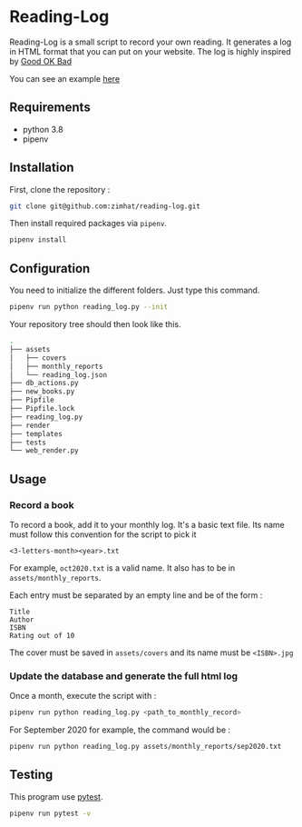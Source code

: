 # Reading-Log

Reading-Log is a small script to record your own reading. It generates a log in HTML format that you can put on your website. The log is highly inspired by [Good OK Bad](http://goodokbad.com/log.html)

You can see an example [here](http://zimhat.info/reading-log)

## Requirements

* python 3.8
* pipenv

## Installation

First, clone the repository : 

```sh
git clone git@github.com:zimhat/reading-log.git
```

Then install required packages via ``pipenv``.

```sh
pipenv install
```

## Configuration

You need to initialize the different folders. Just type this command.

```sh
pipenv run python reading_log.py --init
```

Your repository tree should then look like this.

```sh
.
├── assets
│   ├── covers
│   ├── monthly_reports
│   └── reading_log.json
├── db_actions.py
├── new_books.py
├── Pipfile
├── Pipfile.lock
├── reading_log.py
├── render
├── templates
├── tests
└── web_render.py
```

## Usage

### Record a book

To record a book, add it to your monthly log. It's a basic text file. Its name must follow this convention  for the script to pick it 

```
<3-letters-month><year>.txt
```

For example, ``oct2020.txt`` is a valid name. It also has to be in ``assets/monthly_reports``.

Each entry must be separated by an empty line and be of the form :

```
Title
Author
ISBN
Rating out of 10
```

The cover must be saved in ``assets/covers`` and its name must be ``<ISBN>.jpg``

### Update the database and generate the full html log

Once a month, execute the script with :

```sh
pipenv run python reading_log.py <path_to_monthly_record>
```

For September 2020 for example, the command would be :

```sh
pipenv run python reading_log.py assets/monthly_reports/sep2020.txt
```

## Testing

This program use [pytest](https://docs.pytest.org/en/stable/).

```sh
pipenv run pytest -v
```
